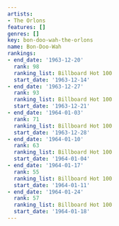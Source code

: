 ```yaml
---
artists:
- The Orlons
features: []
genres: []
key: bon-doo-wah-the-orlons
name: Bon-Doo-Wah
rankings:
- end_date: '1963-12-20'
  rank: 98
  ranking_list: Billboard Hot 100
  start_date: '1963-12-14'
- end_date: '1963-12-27'
  rank: 93
  ranking_list: Billboard Hot 100
  start_date: '1963-12-21'
- end_date: '1964-01-03'
  rank: 71
  ranking_list: Billboard Hot 100
  start_date: '1963-12-28'
- end_date: '1964-01-10'
  rank: 63
  ranking_list: Billboard Hot 100
  start_date: '1964-01-04'
- end_date: '1964-01-17'
  rank: 55
  ranking_list: Billboard Hot 100
  start_date: '1964-01-11'
- end_date: '1964-01-24'
  rank: 57
  ranking_list: Billboard Hot 100
  start_date: '1964-01-18'
---
```


